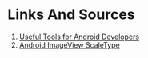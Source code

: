 # Links And Sources


1.  [Useful Tools for Android Developers](https://github.com/popnfresh234/udacity_android_resources)
2. [Android ImageView ScaleType](https://robots.thoughtbot.com/android-imageview-scaletype-a-visual-guide)
